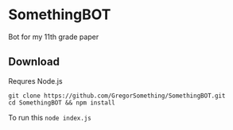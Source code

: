 # SomethingBOT
Bot for my 11th grade paper
## Download
Requres Node.js
```
git clone https://github.com/GregorSomething/SomethingBOT.git
cd SomethingBOT && npm install
```
To run this `node index.js`
